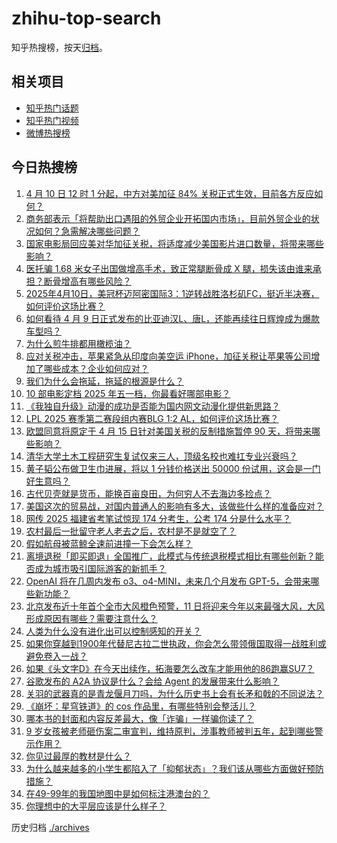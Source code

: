 # zhihu-top-search

知乎热搜榜，按天[归档](./archives)。

## 相关项目

- [知乎热门话题](https://github.com/justjavac/zhihu-trending-hot-questions)
- [知乎热门视频](https://github.com/justjavac/zhihu-trending-hot-video)
- [微博热搜榜](https://github.com/justjavac/weibo-trending-hot-search)

## 今日热搜榜

<!-- BEGIN -->
<!-- 最后更新时间 Fri Apr 11 2025 01:33:25 GMT+0800 (China Standard Time) -->

1. [4 月 10 日 12 时 1 分起，中方对美加征 84% 关税正式生效，目前各方反应如何？](https://www.zhihu.com/search?q=https%3A%2F%2Fapi.zhihu.com%2Fquestions%2F1893637479673848096)
1. [商务部表示「将帮助出口遇阻的外贸企业开拓国内市场」，目前外贸企业的状况如何？急需解决哪些问题？](https://www.zhihu.com/search?q=https%3A%2F%2Fapi.zhihu.com%2Fquestions%2F1893684131172443277)
1. [国家电影局回应美对华加征关税，将适度减少美国影片进口数量，将带来哪些影响？](https://www.zhihu.com/search?q=https%3A%2F%2Fapi.zhihu.com%2Fquestions%2F1893729842899411825)
1. [医托骗 1.68 米女子出国做增高手术，致正常腿断骨成 X 腿，损失该由谁来承担？断骨增高有哪些风险？](https://www.zhihu.com/search?q=https%3A%2F%2Fapi.zhihu.com%2Fquestions%2F1893631060744561623)
1. [2025年4月10日，美冠杯迈阿密国际3：1逆转战胜洛杉矶FC，挺近半决赛，如何评价这场比赛？](https://www.zhihu.com/search?q=https%3A%2F%2Fapi.zhihu.com%2Fquestions%2F1893609017223381262)
1. [如何看待 4 月 9 日正式发布的比亚迪汉L、唐L，还能再续往日辉煌成为爆款车型吗？](https://www.zhihu.com/search?q=https%3A%2F%2Fapi.zhihu.com%2Fquestions%2F1893407560498914327)
1. [为什么煎牛排都用橄榄油？](https://www.zhihu.com/search?q=https%3A%2F%2Fapi.zhihu.com%2Fquestions%2F26201331)
1. [应对关税冲击，苹果紧急从印度向美空运 iPhone，加征关税让苹果等公司增加了哪些成本？企业如何应对？](https://www.zhihu.com/search?q=https%3A%2F%2Fapi.zhihu.com%2Fquestions%2F1892950995429974163)
1. [我们为什么会拖延，拖延的根源是什么？](https://www.zhihu.com/search?q=https%3A%2F%2Fapi.zhihu.com%2Fquestions%2F659472449)
1. [10 部电影定档 2025 年五一档，你最看好哪部电影？](https://www.zhihu.com/search?q=https%3A%2F%2Fapi.zhihu.com%2Fquestions%2F1893267085657859263)
1. [《我独自升级》动漫的成功是否能为国内网文动漫化提供新思路？](https://www.zhihu.com/search?q=https%3A%2F%2Fapi.zhihu.com%2Fquestions%2F1890997733415964787)
1. [LPL 2025 赛季第二赛段组内赛BLG 1:2 AL，如何评价这场比赛？](https://www.zhihu.com/search?q=https%3A%2F%2Fapi.zhihu.com%2Fquestions%2F1893740157196272871)
1. [欧盟同意将原定于 4 月 15 日针对美国关税的反制措施暂停 90 天，将带来哪些影响？](https://www.zhihu.com/search?q=https%3A%2F%2Fapi.zhihu.com%2Fquestions%2F1893735356815336973)
1. [清华大学土木工程研究生复试仅来三人，顶级名校也难扛专业兴衰吗？](https://www.zhihu.com/search?q=https%3A%2F%2Fapi.zhihu.com%2Fquestions%2F1893306483485140643)
1. [黄子韬公布做卫生巾进展，将以 1 分钱价格送出 50000 份试用，这会是一门好生意吗？](https://www.zhihu.com/search?q=https%3A%2F%2Fapi.zhihu.com%2Fquestions%2F1893592441459795132)
1. [古代贝壳就是货币，能换百亩良田，为何穷人不去海边多捡点？](https://www.zhihu.com/search?q=https%3A%2F%2Fapi.zhihu.com%2Fquestions%2F1892249263213356127)
1. [美国这次的贸易战，对国内普通人的影响有多大，该做些什么样的准备应对？](https://www.zhihu.com/search?q=https%3A%2F%2Fapi.zhihu.com%2Fquestions%2F1891989198946411838)
1. [网传 2025 福建省考笔试惊现 174 分考生，公考 174 分是什么水平？](https://www.zhihu.com/search?q=https%3A%2F%2Fapi.zhihu.com%2Fquestions%2F1891281886837442539)
1. [农村最后一批留守老人老去之后，农村是不是就空了？](https://www.zhihu.com/search?q=https%3A%2F%2Fapi.zhihu.com%2Fquestions%2F367018216)
1. [假如航母被蓝鲸全速前进撞一下会怎么样？](https://www.zhihu.com/search?q=https%3A%2F%2Fapi.zhihu.com%2Fquestions%2F549257813)
1. [离境退税「即买即退」全国推广，此模式与传统退税模式相比有哪些创新？能否成为城市吸引国际游客的新抓手？](https://www.zhihu.com/search?q=https%3A%2F%2Fapi.zhihu.com%2Fquestions%2F1892978344758338731)
1. [OpenAI 将在几周内发布 o3、o4-MINI，未来几个月发布 GPT-5，会带来哪些新功能？](https://www.zhihu.com/search?q=https%3A%2F%2Fapi.zhihu.com%2Fquestions%2F1891767371066208512)
1. [北京发布近十年首个全市大风橙色预警，11 日将迎来今年以来最强大风，大风形成原因有哪些？需要注意什么？](https://www.zhihu.com/search?q=https%3A%2F%2Fapi.zhihu.com%2Fquestions%2F1892974057911182425)
1. [人类为什么没有进化出可以控制感知的开关？](https://www.zhihu.com/search?q=https%3A%2F%2Fapi.zhihu.com%2Fquestions%2F14948850830)
1. [如果你穿越到1900年代替尼古拉二世执政，你会怎么带领俄国取得一战胜利或避免卷入一战？](https://www.zhihu.com/search?q=https%3A%2F%2Fapi.zhihu.com%2Fquestions%2F14778458720)
1. [如果《头文字D》在今天出续作，拓海要怎么改车才能用他的86跑赢SU7？](https://www.zhihu.com/search?q=https%3A%2F%2Fapi.zhihu.com%2Fquestions%2F14066039716)
1. [谷歌发布的 A2A 协议是什么？会给 Agent 的发展带来什么影响？](https://www.zhihu.com/search?q=https%3A%2F%2Fapi.zhihu.com%2Fquestions%2F1893443983843255220)
1. [关羽的武器真的是青龙偃月刀吗，为什么历史书上会有长矛和戟的不同说法？](https://www.zhihu.com/search?q=https%3A%2F%2Fapi.zhihu.com%2Fquestions%2F1892526047154652570)
1. [《崩坏：星穹铁道》的 cos 作品里，有哪些特别会整活儿？](https://www.zhihu.com/search?q=https%3A%2F%2Fapi.zhihu.com%2Fquestions%2F1892538035217884212)
1. [哪本书的封面和内容反差最大，像「诈骗」一样骗你读了？](https://www.zhihu.com/search?q=https%3A%2F%2Fapi.zhihu.com%2Fquestions%2F1892364433902236525)
1. [9 岁女孩被老师砸伤案二审宣判，维持原判，涉事教师被判五年，起到哪些警示作用？](https://www.zhihu.com/search?q=https%3A%2F%2Fapi.zhihu.com%2Fquestions%2F1893629921546434305)
1. [你见过最厚的教材是什么？](https://www.zhihu.com/search?q=https%3A%2F%2Fapi.zhihu.com%2Fquestions%2F657222062)
1. [为什么越来越多的小学生都陷入了「抑郁状态」？我们该从哪些方面做好预防措施？](https://www.zhihu.com/search?q=https%3A%2F%2Fapi.zhihu.com%2Fquestions%2F1888898691164787871)
1. [在49-99年的我国地图中是如何标注港澳台的？](https://www.zhihu.com/search?q=https%3A%2F%2Fapi.zhihu.com%2Fquestions%2F474032293)
1. [你理想中的大平层应该是什么样子？](https://www.zhihu.com/search?q=https%3A%2F%2Fapi.zhihu.com%2Fquestions%2F386109513)

<!-- END -->

历史归档 [./archives](./archives)
